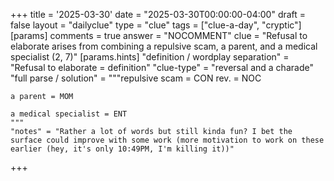 +++
title = '2025-03-30'
date = "2025-03-30T00:00:00-04:00"
draft = false
layout = "dailyclue"
type = "clue"
tags = ["clue-a-day", "cryptic"]
[params]
  comments = true
  answer = "NOCOMMENT"
  clue = "Refusal to elaborate arises from combining a repulsive scam, a parent, and a medical specialist (2, 7)"
  [params.hints]
    "definition / wordplay separation" = "Refusal to elaborate = definition"
    "clue-type" = "reversal and a charade"
    "full parse / solution" = """repulsive scam = CON rev. = NOC

    a parent = MOM

    a medical specialist = ENT
    """
    "notes" = "Rather a lot of words but still kinda fun? I bet the surface could improve with some work (more motivation to work on these earlier (hey, it's only 10:49PM, I'm killing it))"
+++

